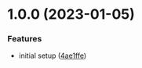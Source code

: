# 1.0.0 (2023-01-05)


### Features

* initial setup ([4ae1ffe](https://github.com/Salable/Javascript-SDK/commit/4ae1ffe9393931e55184b45d4d1d72fa08334cb4))
